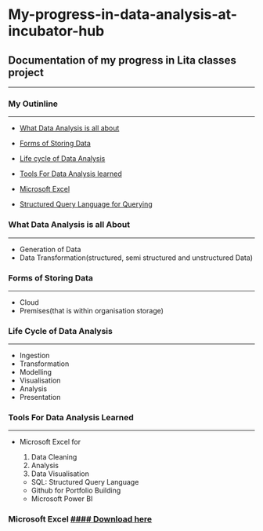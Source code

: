 # My-progress-in-data-analysis-at-incubator-hub

## Documentation of my progress in Lita classes project
---

### My Outinline
---

- [What Data Analysis is all about](#what-data-is-all-about)

- [Forms of Storing Data](forms-of-storing-data)

- [Life cycle of Data Analysis](life-cycle-of-data-analysis)

- [Tools For Data Analysis learned](tools-for-data-anaysis-learned)

- [Microsoft Excel](microsoft-excel)

- [Structured Query Language for Querying](structured-query-language-for-querying)

### What Data Analysis is all About
---
- Generation of Data
- Data Transformation(structured, semi structured and unstructured Data)

### Forms of Storing Data
---
- Cloud
- Premises(that is within organisation storage)

### Life Cycle of Data Analysis 
---
- Ingestion
- Transformation
- Modelling
- Visualisation
- Analysis
- Presentation

### Tools For Data Analysis Learned 
---
- Microsoft Excel for
  1. Data Cleaning
  2. Analysis
  3. Data Visualisation

  - SQL: Structured Query Language
  - Github for Portfolio Building
  - Microsoft Power BI

### Microsoft Excel [#### Download here](https://www.microsoft.com)
  







